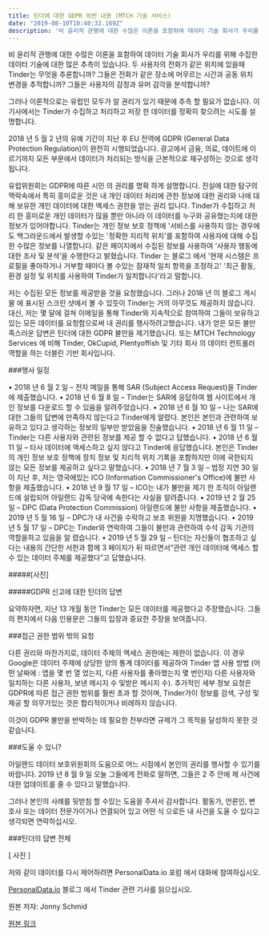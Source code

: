 ```yaml
---
title: 틴더에 대한 GDPR 위반 내용 (MTCH 기술 서비스)
date: "2019-08-10T10:40:32.169Z"
description: '비 윤리적 관행에 대한 수많은 이론을 포함하여 데이터 기술 회사가 우리를 위해 수집한 데이터 기술에 대한 많은 추측이 있습니다. 두 사용자의 전화가 같은 위치에 있을때 Tinder는 무엇을...'
---
```


비 윤리적 관행에 대한 수많은 이론을 포함하여 데이터 기술 회사가 우리를 위해 수집한 데이터 기술에 대한 많은 추측이 있습니다. 두 사용자의 전화가 같은 위치에 있을때 Tinder는 무엇을 추론합니까? 그들은 전화가 같은 장소에 머무르는 시간과 공동 위치 변경을 추적합니까? 그들은 사용자의 감정과 유머 감각을 분석합니까?

그러나 이론적으로는 유럽인 모두가 알 권리가 있기 때문에 추측 할 필요가 없습니다. 이 기사에서는 Tinder가 수집하고 처리하고 저장 한 데이터를 정확히 찾으려는 시도를 설명합니다.

2018 년 5 월 2 년의 유예 기간이 지난 후 EU 전역에 GDPR (General Data Protection Regulation)이 완전히 시행되었습니다. 광고에서 금융, 의료, 데이트에 이르기까지 모든 부문에서 데이터가 처리되는 방식을 근본적으로 재구성하는 것으로 생각됩니다.

유럽위원회는 GDPR에 따른 시민 의 권리를 명확 하게 설명합니다. 진실에 대한 탐구의 맥락속에서 특히 흥미로운 것은 내 개인 데이터 처리에 관한 정보에 대한 권리와 나에 대해 보유한 개인 데이터에 대한 액세스 권한을 얻는 권리 입니다. Tinder가 수집하고 처리 한 흥미로운 개인 데이터가 많을 뿐만 아니라 이 데이터를 누구와 공유했는지에 대한 정보가 있어야합니다. Tinder는 개인 정보 보호 정책에 '서비스를 사용하지 않는 경우에도 백그라운드에서 발생할 수있는 '정확한 지리적 위치'를 포함하여 사용자에 대해 수집한  수많은 정보를 나열합니다. 같은 페이지에서 수집된 정보를 사용하여 ‘사용자 행동에 대한 조사 및 분석’을 수행한다고 밝혔습니다. Tinder 는 블로그 에서 '현재 시스템은 프로필을 좋아하거나 거부할 때마다 볼 수있는 잠재적 일치 항목을 조정하고' '최근 활동, 환경 설정 및 위치를  사용하여 Tinder가 일치합니다'라고 말합니다.

저는 수집된 모든 정보를 제공받을 것을 요청했습니다. 그러나 2018 년 이 블로그 게시물 에 표시된 스크린 샷에서 볼 수 있듯이 Tinder는 거의 아무것도 제공하지 않습니다. 대신, 저는 몇 달에 걸쳐 이메일을 통해 Tinder와 지속적으로 참여하여 그들이 보유하고있는 모든 데이터를 요청함으로써 내 권리를 행사하려고했습니다. 내가 얻은 모든 불만족스러운 답변은 틴더에 대한 GDPR 불만을 제기했습니다. 또는 MTCH Technology Services 에 비해 Tinder, OkCupid, Plentyoffish 및 기타 회사 의 데이터 컨트롤러 역할을 하는 더블린 기반 회사입니다.

###행사 일정

•	2018 년 6 월 2 일 – 전자 메일을 통해 SAR (Subject Access Request)을 Tinder에 제출했습니다.
•	2018 년 6 월 8 일 – Tinder는 SAR에 응답하여 웹 사이트에서 개인 정보를 다운로드 할 수 있음을 알려주었습니다.
•	2018 년 6 월 10 일 – 나는 SAR에 대한 그들의 답변에 만족하지 않는다고 Tinder에게 알렸다. 본인은 본인과 관련하여 보유하고 있다고 생각하는 정보의 일부만 받았음을 진술했습니다.
•	2018 년 6 월 11 일 – Tinder는 다른 사용자와 관련된 정보를 제공 할 수 없다고 답했습니다.
•	2018 년 6 월 11 일 – 타사 데이터에 액세스하고 싶지 않다고 Tinder에 응답했습니다. 본인은 Tinder의 개인 정보 보호 정책에 장치 정보 및 지리적 위치 기록을 포함하지만 이에 국한되지 않는 모든 정보를 제공하고 싶다고 말했습니다.
•	2018 년 7 월 3 일 – 법정 지연 30 일이 지난 후, 저는 영국에있는 ICO (Information Commissioner's Office)에 불만 사항을 제출했습니다.
•	2018 년 9 월 17 일 – ICO는 내가 불만을 제기 한 조직이 아일랜드에 설립되어 아일랜드 감독 당국에 속한다는 사실을 알려줍니다.
•	2019 년 2 월 25 일 – DPC (Data Protection Commission) 아일랜드에 불만 사항을 제출했습니다.
•	2019 년 5 월 16 일 – DPC가 내 사건을 수락하고 보조 위원을 지명했습니다.
•	2019 년 5 월 17 일 – DPC는 Tinder와 연락하여 그들이 불만과 관련하여 수석 감독 기관의 역할을하고 있음을 알 렸습니다.
•	2019 년 5 월 29 일 – 틴더는 자신들이 협조하고 싶다는 내용의 간단한 서한과 함께 3 페이지가 뒤 따르면서“관련 개인 데이터에 액세스 할 수 있는 데이터 주체를 제공했다”고 답했습니다.

#####[사진]

#####GDPR 신고에 대한 틴더의 답변

요약하자면, 지난 13 개월 동안 Tinder는 모든 데이터를 제공했다고 주장했습니다. 그들의 편지에서 다음 인용문은 그들의 입장과 중요한 주장을 보여줍니다.

###접근 권한 범위 밖의 요청

다른 권리와 마찬가지로, 데이터 주체의 액세스 권한에는 제한이 없습니다. 이 경우 Google은 데이터 주제에 상당한 양의 통계 데이터를 제공하여 Tinder 앱 사용 방법 (어떤 날짜에 : 앱을 몇 번 열 었는지, 다른 사용자를 좋아했는지 몇 번인지) 다른 사용자와 일치하는 다른 사용자, 보낸 메시지 수 및받은 메시지 수). 추가적인 세부 정보 요청은 GDPR에 따른 접근 권한 범위를 훨씬 초과 할 것이며, Tinder가이 정보를 검색, 구성 및 제공 할 의무가있는 것은 합리적이거나 비례하지 않습니다.

이것이 GDPR 불만을 반박하는 데 필요한 전부라면 규제가 그 목적을 달성하지 못한 것 같습니다.

###도울 수 있니?

아일랜드 데이터 보호위원회의 도움으로 어느 시점에서 본인의 권리를 행사할 수 있기를 바랍니다. 2019 년 8 월 9 일 오늘 그들에게 전화로 말하면, 그들은 2 주 안에 제 사건에 대한 업데이트를 줄 수 있다고 말했습니다.

그러나 본인의 사례를 뒷받침 할 수있는 도움을 주셔서 감사합니다. 활동가, 언론인, 변호사 또는 데이터 전문가이거나 연결되어 있고 어떤 식 으로든 내 사건을 도울 수 있다고 생각되면 연락하십시오.

###틴더의 답변 전체

[ 사진 ]

저와 같이 데이터를 다시 제어하려면 PersonalData.io 포럼 에서 대화에 참여하십시오.

[PersonalData.io](https://personaldata.io/) 블로그 에서 Tinder 관련 기사를 읽으십시오.

원본 저자: Jonny Schmid

[원본 링크](https://medium.com/personaldata-io/my-gdpr-complaint-against-mtch-technology-services-139087d3de8a)
